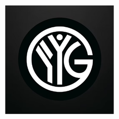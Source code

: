 <p align="center">
<a href="https://yyblog-gamma.vercel.app/about">
  <img src="./app/favicon.ico" alt="yyblog Logo" width="350">
</a>
</p>
